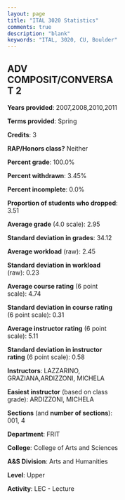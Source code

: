 ```yaml
---
layout: page
title: "ITAL 3020 Statistics"
comments: true
description: "blank"
keywords: "ITAL, 3020, CU, Boulder"
--- 
```

<head>
<script src="https://ajax.googleapis.com/ajax/libs/jquery/2.1.3/jquery.min.js"></script>
<script src="https://dl.dropboxusercontent.com/s/pc42nxpaw1ea4o9/highcharts.js?dl=0"></script>
<!-- <script src="../assets/js/highcharts.js"></script> -->
<style type="text/css">@font-face {
	font-family: "Bebas Neue";
	src: url(https://www.filehosting.org/file/details/544349/BebasNeue%20Regular.otf) format("opentype");
	}
	h1.Bebas { 
		font-family: "Bebas Neue", Verdana, Tahoma;
	}
</style>
</head>
<body>
	<div id="container" style="float: right; width: 45%; height: 88%; margin-left: 2.5%; margin-right: 2.5%;"></div>
	<script language="JavaScript">
		$(document).ready(function() {
		var chart = {type: 'column'};
		var title = {text: 'Grade Distribution'};
		var xAxis = {categories: ['A','B','C','D','F'],crosshair: true};
		var yAxis = {min: 0,title: {text: 'Percentage'}};
		var tooltip = {headerFormat: '<center><b><span style="font-size:20px">{point.key}</span></b></center>',
		               pointFormat: '<td style="padding:0"><b>{point.y:.1f}%</b></td>',
		               footerFormat: '</table>',shared: true,useHTML: true};
		var plotOptions = {column: {pointPadding: 0.0,borderWidth: 0}};  
		var credits = {enabled: false};var series= [{name: 'Percent',data: [36.36,27.27,30.91,1.82,3.64,]}];
		var json = {};
		json.chart = chart;
		json.title = title;
		json.tooltip = tooltip;
		json.xAxis = xAxis;
		json.yAxis = yAxis;  
		json.series = series;
		json.plotOptions = plotOptions;  
		json.credits = credits;
		$('#container').highcharts(json);
	});
	</script>
</body>
			   
## ADV COMPOSIT/CONVERSAT 2

**Years provided**: 2007,2008,2010,2011

**Terms provided**: Spring

**Credits**: 3

**RAP/Honors class?** Neither

**Percent grade**: 100.0%

**Percent withdrawn**: 3.45%

**Percent incomplete**: 0.0%

**Proportion of students who dropped**: 3.51

**Average grade** (4.0 scale): 2.95

**Standard deviation in grades**: 34.12

**Average workload** (raw): 2.45

**Standard deviation in workload** (raw): 0.23

**Average course rating** (6 point scale): 4.74

**Standard deviation in course rating** (6 point scale): 0.31

**Average instructor rating** (6 point scale): 5.11

**Standard deviation in instructor rating** (6 point scale): 0.58

**Instructors**: LAZZARINO, GRAZIANA,ARDIZZONI, MICHELA

**Easiest instructor** (based on class grade): ARDIZZONI, MICHELA

**Sections** (and **number of sections**): 001, 4

**Department**: FRIT

**College**: College of Arts and Sciences

**A&S Division**: Arts and Humanities

**Level**: Upper

**Activity**: LEC - Lecture